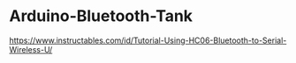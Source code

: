 # Arduino-Bluetooth-Tank

https://www.instructables.com/id/Tutorial-Using-HC06-Bluetooth-to-Serial-Wireless-U/
